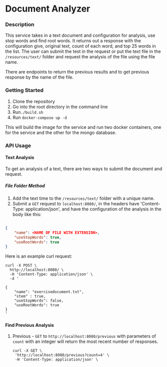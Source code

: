 # Document Analyzer

### Description

This service takes in a text document and configuration for analysis, use stop words and find root words.  It returns out a response with the configuration give, original text, count of each word, and top 25 words in the list. The user can submit the test in the request or put the text file in the `/resources/text/` folder and request the analysis of the file using the file name.    

There are endpoints to return the previous results and to get previous response by the name of the file.  

### Getting Started
1. Clone the repository
1. Go into the root directory in the command line
1. Run`./build.sh`
1. Run `docker-compose up -d`

This will build the image for the service and run two docker containers, one for the service and the other for the mongo database.  

### API Usage

#### Text Analysis 
To get an analysis of a text, there are two ways to submit the document and request.

##### File Folder Method 
1. Add the text time to the `/resources/text/` folder with a unique name.  
2. Submit a `GET` request to `localhost:8080/`, in the headers have 'Content-Type: application/json', and  have the configuration of the analysis in the body like this:
```json

{ 
	"name": <NAME OF FILE WITH EXTENSION>,
	"useStopWords": true,
	"useRootWords": true
}
``` 

Here is an example curl request:

```curl
curl -X POST \
  http://localhost:8080/ \
  -H 'Content-Type: application/json' \
  -d '

{ 
	"name": "exercisedocument.txt",
	"stem" : true,
	"useStopWords": false,
	"useRootWords": true
}
'
```

#### Find Previous Analysis

1. Previous -  `GET` to `http://localhost:8080/previous` with parameters of `count` with an integer will return the most recent number of responses.
    ```curl
   curl -X GET \
     'http://localhost:8080/previous?count=4' \
     -H 'Content-Type: application/json' \
    ````